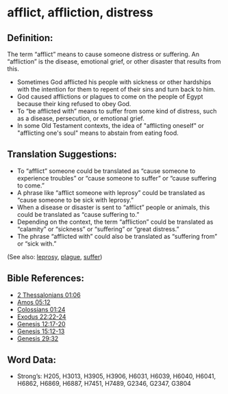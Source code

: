 # afflict, affliction, distress

## Definition:

The term “afflict” means to cause someone distress or suffering. An “affliction” is the disease, emotional grief, or other disaster that results from this.

* Sometimes God afflicted his people with sickness or other hardships with the intention for them to repent of their sins and turn back to him.
* God caused afflictions or plagues to come on the people of Egypt because their king refused to obey God.
* To “be afflicted with” means to suffer from some kind of distress, such as a disease, persecution, or emotional grief.
* In some Old Testament contexts, the idea of "afflicting oneself" or "afflicting one's soul" means to abstain from eating food.

## Translation Suggestions:

* To “afflict” someone could be translated as “cause someone to experience troubles” or “cause someone to suffer” or “cause suffering to come.”
* A phrase like “afflict someone with leprosy” could be translated as “cause someone to be sick with leprosy.”
* When a disease or disaster is sent to “afflict” people or animals, this could be translated as “cause suffering to.”
* Depending on the context, the term “affliction” could be translated as “calamity” or “sickness” or “suffering” or “great distress.”
* The phrase “afflicted with” could also be translated as “suffering from” or “sick with.”

(See also: [leprosy](../other/leprosy.md), [plague](../other/plague.md), [suffer](../other/suffer.md))

## Bible References:

* [2 Thessalonians 01:06](rc://en/tn/help/2th/01/06)
* [Amos 05:12](rc://en/tn/help/amo/05/12)
* [Colossians 01:24](rc://en/tn/help/col/01/24)
* [Exodus 22:22-24](rc://en/tn/help/exo/22/22)
* [Genesis 12:17-20](rc://en/tn/help/gen/12/17)
* [Genesis 15:12-13](rc://en/tn/help/gen/15/12)
* [Genesis 29:32](rc://en/tn/help/gen/29/32)

## Word Data:

* Strong’s: H205, H3013, H3905, H3906, H6031, H6039, H6040, H6041, H6862, H6869, H6887, H7451, H7489, G2346, G2347, G3804
